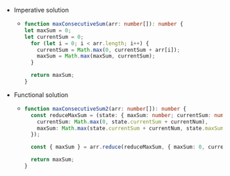 - Imperative solution
	- ```typescript
	  function maxConsecutiveSum(arr: number[]): number {
	  let maxSum = 0;
	  let currentSum = 0;
	    for (let i = 0; i < arr.length; i++) {
	      currentSum = Math.max(0, currentSum + arr[i]);
	      maxSum = Math.max(maxSum, currentSum);
	    }
	  
	    return maxSum;
	  }
	  ```
- Functional solution
	- ```typescript
	  function maxConsecutiveSum2(arr: number[]): number {
	    const reduceMaxSum = (state: { maxSum: number; currentSum: number }, currentNum: number) => ({
	      currentSum: Math.max(0, state.currentSum + currentNum),
	      maxSum: Math.max(state.currentSum + currentNum, state.maxSum)
	    });
	  
	    const { maxSum } = arr.reduce(reduceMaxSum, { maxSum: 0, currentSum: 0 });
	  
	    return maxSum;
	  }
	  ```